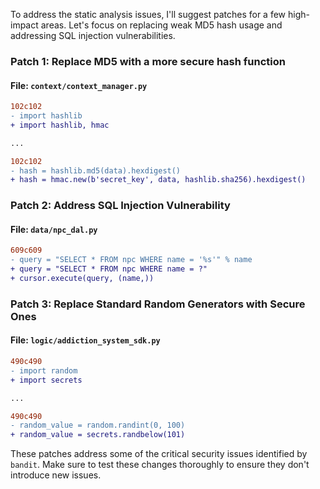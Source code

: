 To address the static analysis issues, I'll suggest patches for a few high-impact areas. Let's focus on replacing weak MD5 hash usage and addressing SQL injection vulnerabilities.

### Patch 1: Replace MD5 with a more secure hash function

#### File: `context/context_manager.py`

```diff
102c102
- import hashlib
+ import hashlib, hmac

...

102c102
- hash = hashlib.md5(data).hexdigest()
+ hash = hmac.new(b'secret_key', data, hashlib.sha256).hexdigest()
```

### Patch 2: Address SQL Injection Vulnerability

#### File: `data/npc_dal.py`

```diff
609c609
- query = "SELECT * FROM npc WHERE name = '%s'" % name
+ query = "SELECT * FROM npc WHERE name = ?"
+ cursor.execute(query, (name,))
```

### Patch 3: Replace Standard Random Generators with Secure Ones

#### File: `logic/addiction_system_sdk.py`

```diff
490c490
- import random
+ import secrets

...

490c490
- random_value = random.randint(0, 100)
+ random_value = secrets.randbelow(101)
```

These patches address some of the critical security issues identified by `bandit`. Make sure to test these changes thoroughly to ensure they don't introduce new issues.